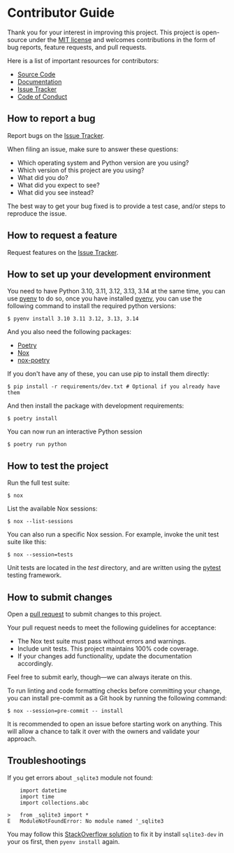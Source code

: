 # Contributor Guide

Thank you for your interest in improving this project.
This project is open-source under the [MIT license] and
welcomes contributions in the form of bug reports, feature requests, and pull requests.

Here is a list of important resources for contributors:

- [Source Code]
- [Documentation]
- [Issue Tracker]
- [Code of Conduct]

[mit license]: https://opensource.org/licenses/MIT
[source code]: https://github.com/JasperSui/fastapi-injectable
[documentation]: https://fastapi-injectable.readthedocs.io/
[issue tracker]: https://github.com/JasperSui/fastapi-injectable/issues

## How to report a bug

Report bugs on the [Issue Tracker].

When filing an issue, make sure to answer these questions:

- Which operating system and Python version are you using?
- Which version of this project are you using?
- What did you do?
- What did you expect to see?
- What did you see instead?

The best way to get your bug fixed is to provide a test case,
and/or steps to reproduce the issue.

## How to request a feature

Request features on the [Issue Tracker].

## How to set up your development environment

You need to have Python 3.10, 3.11, 3.12, 3.13, 3.14 at the same time, you can use [pyenv] to do so, once you have installed [pyenv], you can use the following command to install the required python versions:

```console
$ pyenv install 3.10 3.11 3.12, 3.13, 3.14
```

And you also need the following packages:

- [Poetry]
- [Nox]
- [nox-poetry]


If you don't have any of these, you can use pip to install them directly:
```console
$ pip install -r requirements/dev.txt # Optional if you already have them
```

And then install the package with development requirements:

```console
$ poetry install
```

You can now run an interactive Python session

```console
$ poetry run python
```

[poetry]: https://python-poetry.org/
[nox]: https://nox.thea.codes/
[nox-poetry]: https://nox-poetry.readthedocs.io/
[pyenv]: https://github.com/pyenv/pyenv

## How to test the project

Run the full test suite:

```console
$ nox
```

List the available Nox sessions:

```console
$ nox --list-sessions
```

You can also run a specific Nox session.
For example, invoke the unit test suite like this:

```console
$ nox --session=tests
```

Unit tests are located in the _test_ directory,
and are written using the [pytest] testing framework.

[pytest]: https://pytest.readthedocs.io/

## How to submit changes

Open a [pull request] to submit changes to this project.

Your pull request needs to meet the following guidelines for acceptance:

- The Nox test suite must pass without errors and warnings.
- Include unit tests. This project maintains 100% code coverage.
- If your changes add functionality, update the documentation accordingly.

Feel free to submit early, though—we can always iterate on this.

To run linting and code formatting checks before committing your change, you can install pre-commit as a Git hook by running the following command:

```console
$ nox --session=pre-commit -- install
```

It is recommended to open an issue before starting work on anything.
This will allow a chance to talk it over with the owners and validate your approach.

## Troubleshootings

If you get errors about `_sqlite3` module not found:

```
    import datetime
    import time
    import collections.abc

>   from _sqlite3 import *
E   ModuleNotFoundError: No module named '_sqlite3
```

You may follow this [StackOverflow solution](https://stackoverflow.com/a/76266406) to fix it by install `sqlite3-dev` in your os first, then `pyenv install` again.

[pull request]: https://github.com/JasperSui/fastapi-injectable/pulls

<!-- github-only -->

[code of conduct]: CODE_OF_CONDUCT.md
